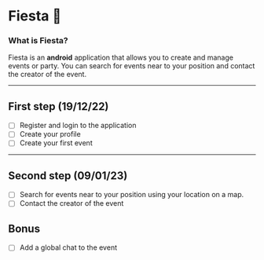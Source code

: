 # Fiesta 🎉

### What is Fiesta?

Fiesta is an **android** application that allows you to create and manage events or party.
You can search for events near to your position and contact the creator of the event. 

***

## First step (19/12/22)
- [ ] Register and login to the application
- [ ] Create your profile
- [ ] Create your first event

***

## Second step (09/01/23)
- [ ] Search for events near to your position using your location on a map.
- [ ] Contact the creator of the event

## Bonus
 - [ ] Add a global chat to the event

